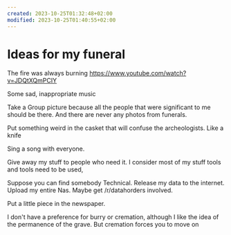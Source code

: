 ```yaml
---
created: 2023-10-25T01:32:48+02:00
modified: 2023-10-25T01:40:55+02:00
---
```


# Ideas for my funeral

The fire was always burning
<https://www.youtube.com/watch?v=JDQtXQmPCIY>

Some sad, inappropriate music

Take a Group picture because all the people that were significant to me should be there. And there are never any photos from funerals.

Put something weird in the casket that will confuse the archeologists. Like a knife

Sing a song with everyone.

Give away my stuff to people who need it. I consider most of my stuff tools and tools need to be used,

Suppose you can find somebody Technical. Release my data to the internet. Upload my entire Nas. Maybe get /r/datahorders involved.

Put a little piece in the newspaper.

I don't have a preference for burry or cremation, although I like the idea of the permanence of the grave. But cremation forces you to move on
